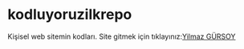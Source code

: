 # kodluyoruzilkrepo

Kişisel web sitemin kodları.
Site gitmek için tıklayınız:[Yilmaz GÜRSOY](http://www.yilmazgursoy.com/)


